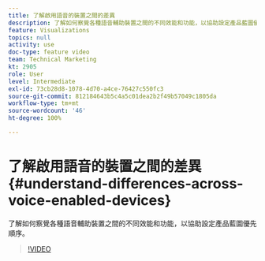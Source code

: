 ```yaml
---
title: 了解啟用語音的裝置之間的差異
description: 了解如何察覺各種語音輔助裝置之間的不同效能和功能，以協助設定產品藍圖優先順序。
feature: Visualizations
topics: null
activity: use
doc-type: feature video
team: Technical Marketing
kt: 2905
role: User
level: Intermediate
exl-id: 73cb28d8-1078-4d70-a4ce-76427c550fc3
source-git-commit: 812184643b5c4a5c01dea2b2f49b57049c1805da
workflow-type: tm+mt
source-wordcount: '46'
ht-degree: 100%

---
```


# 了解啟用語音的裝置之間的差異 {#understand-differences-across-voice-enabled-devices}

了解如何察覺各種語音輔助裝置之間的不同效能和功能，以協助設定產品藍圖優先順序。

>[!VIDEO](https://video.tv.adobe.com/v/27225/?quality=12&learn=on)
